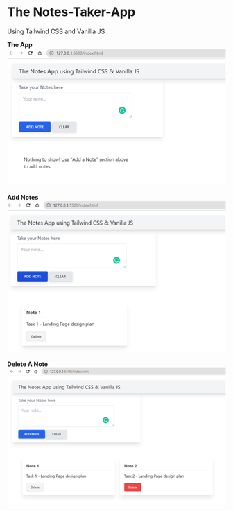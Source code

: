 # The Notes-Taker-App
Using Tailwind CSS and Vanilla JS
<p>
  <b>The App</b><br>
  <kbd><img src="https://github.com/Ramakrishnan-1/notes-taker-app/blob/main/Screenshot1.png" width="550" title="The App"></kbd><br><br>
  <b>Add Notes</b><br>
  <kbd><img src="https://github.com/Ramakrishnan-1/notes-taker-app/blob/main/Screenshot2.png" width="550" alt="Add Notes"></kbd><br><br>
  <b>Delete A Note</b><br>
  <kbd><img src="https://github.com/Ramakrishnan-1/notes-taker-app/blob/main/Screenshot3.png" width="550" alt="Delete Notes"></kbd>
</p>

